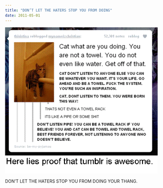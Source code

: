 ```yaml
---
title: "DON’T LET THE HATERS STOP YOU FROM DOING"
date: 2011-05-01
---
```


![2011-05-01-lohrya23.gif](/images/2011-05-01-lohrya23.gif)

DON’T LET THE HATERS STOP YOU FROM DOING YOUR THANG.
